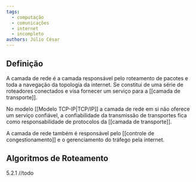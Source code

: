 ```yaml
---
tags:
  - computação
  - comunicações
  - internet
  - incompleto
authors: Júlio César
---
```

## Definição

A camada de rede é a camada responsável pelo roteamento de pacotes e toda a navegação da topologia da internet. Se constitui de uma série de roteadores conectados e visa fornecer um serviço para a [[camada de transporte]].

No modelo [[Modelo TCP-IP|TCP/IP]] a camada de rede em si não oferece um serviço confiável, a confiabilidade da transmissão de transportes fica como responsabilidade de protocolos da [[camada de transporte]].

A camada de rede também é responsável pelo [[controle de congestionamento]] e o gerenciamento do tráfego pela internet.
## Algoritmos de Roteamento

5.2.1 //todo
